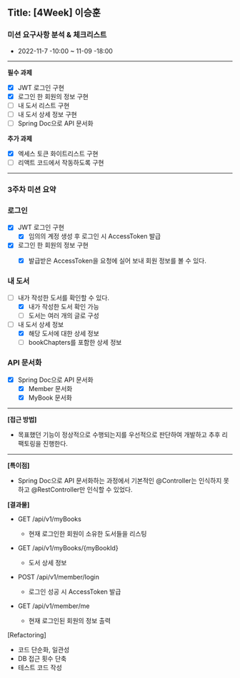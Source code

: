 ## Title: [4Week] 이승훈

### 미션 요구사항 분석 & 체크리스트
- 2022-11-7 -10:00 ~ 11-09 -18:00
---
**필수 과제**

- [x]  JWT 로그인 구현
- [x]  로그인 한 회원의 정보 구현
- [ ]  내 도서 리스트 구현
- [ ]  내 도서 상세 정보 구현
- [ ]  Spring Doc으로 API 문서화

**추가 과제**
- [x]  엑세스 토큰 화이트리스트 구현
- [ ]  리액트 코드에서 작동하도록 구현
--- 
### 3주차 미션 요약
### 로그인

- [x] JWT 로그인 구현
  -  [x] 임의의 계정 생성 후 로그인 시 AccessToken 발급
- [x] 로그인 한 회원의 정보 구현
  -  [x] 발급받은 AccessToken을 요청에 실어 보내 회원 정보를 볼 수 있다.


### 내 도서
- [ ] 내가 작성한 도서를 확인할 수 있다.
  - [x] 내가 작성한 도서 확인 가능
  - [ ] 도서는 여러 개의 글로 구성
- [ ] 내 도서 상세 정보
  - [x] 해당 도서에 대한 상세 정보
  - [ ] bookChapters를 포함한 상세 정보

### API 문서화
- [x] Spring Doc으로 API 문서화
  - [x] Member 문서화
  - [x] MyBook 문서화

---
**[접근 방법]**
- 목표했던 기능이 정상적으로 수행되는지를 우선적으로 판단하여 개발하고 추후 리팩토링을 진행한다.

---
**[특이점]**
- Spring Doc으로 API 문서화하는 과정에서 기본적인 @Controller는 인식하지 못하고 @RestController만 인식할 수 있었다.


**[결과물]**
- GET /api/v1/myBooks 
  - 현재 로그인한 회원이 소유한 도서들을 리스팅

- GET /api/v1/myBooks/{myBookId}
  - 도서 상세 정보
- POST /api/v1/member/login
  - 로그인 성공 시 AccessToken 발급
- GET /api/v1/member/me
  - 현재 로그인된 회원의 정보 출력


[Refactoring]
  - 코드 단순화, 일관성
  - DB 접근 횟수 단축
  - 테스트 코드 작성
